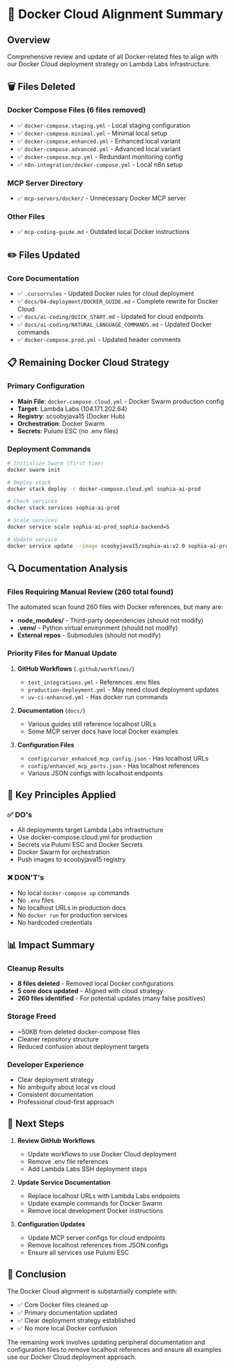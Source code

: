 # 🐳 Docker Cloud Alignment Summary

## Overview
Comprehensive review and update of all Docker-related files to align with our Docker Cloud deployment strategy on Lambda Labs infrastructure.

## 🗑️ Files Deleted

### Docker Compose Files (6 files removed)
- ✅ `docker-compose.staging.yml` - Local staging configuration
- ✅ `docker-compose.minimal.yml` - Minimal local setup
- ✅ `docker-compose.enhanced.yml` - Enhanced local variant
- ✅ `docker-compose.advanced.yml` - Advanced local variant
- ✅ `docker-compose.mcp.yml` - Redundant monitoring config
- ✅ `n8n-integration/docker-compose.yml` - Local n8n setup

### MCP Server Directory
- ✅ `mcp-servers/docker/` - Unnecessary Docker MCP server

### Other Files
- ✅ `mcp-coding-guide.md` - Outdated local Docker instructions

## ✏️ Files Updated

### Core Documentation
- ✅ `.cursorrules` - Updated Docker rules for cloud deployment
- ✅ `docs/04-deployment/DOCKER_GUIDE.md` - Complete rewrite for Docker Cloud
- ✅ `docs/ai-coding/QUICK_START.md` - Updated for cloud endpoints
- ✅ `docs/ai-coding/NATURAL_LANGUAGE_COMMANDS.md` - Updated Docker commands
- ✅ `docker-compose.prod.yml` - Updated header comments

## 📋 Remaining Docker Cloud Strategy

### Primary Configuration
- **Main File**: `docker-compose.cloud.yml` - Docker Swarm production config
- **Target**: Lambda Labs (104.171.202.64)
- **Registry**: scoobyjava15 (Docker Hub)
- **Orchestration**: Docker Swarm
- **Secrets**: Pulumi ESC (no .env files)

### Deployment Commands
```bash
# Initialize Swarm (first time)
docker swarm init

# Deploy stack
docker stack deploy -c docker-compose.cloud.yml sophia-ai-prod

# Check services
docker stack services sophia-ai-prod

# Scale services
docker service scale sophia-ai-prod_sophia-backend=5

# Update service
docker service update --image scoobyjava15/sophia-ai:v2.0 sophia-ai-prod_sophia-backend
```

## 🔍 Documentation Analysis

### Files Requiring Manual Review (260 total found)
The automated scan found 260 files with Docker references, but many are:
- **node_modules/** - Third-party dependencies (should not modify)
- **.venv/** - Python virtual environment (should not modify)
- **External repos** - Submodules (should not modify)

### Priority Files for Manual Update
1. **GitHub Workflows** (`.github/workflows/`)
   - `test_integrations.yml` - References .env files
   - `production-deployment.yml` - May need cloud deployment updates
   - `uv-ci-enhanced.yml` - Has docker run commands

2. **Documentation** (`docs/`)
   - Various guides still reference localhost URLs
   - Some MCP server docs have local Docker examples

3. **Configuration Files**
   - `config/cursor_enhanced_mcp_config.json` - Has localhost URLs
   - `config/enhanced_mcp_ports.json` - Has localhost references
   - Various JSON configs with localhost endpoints

## 🎯 Key Principles Applied

### ✅ DO's
- All deployments target Lambda Labs infrastructure
- Use docker-compose.cloud.yml for production
- Secrets via Pulumi ESC and Docker Secrets
- Docker Swarm for orchestration
- Push images to scoobyjava15 registry

### ❌ DON'T's
- No local `docker-compose up` commands
- No `.env` files
- No localhost URLs in production docs
- No `docker run` for production services
- No hardcoded credentials

## 📊 Impact Summary

### Cleanup Results
- **8 files deleted** - Removed local Docker configurations
- **5 core docs updated** - Aligned with cloud strategy
- **260 files identified** - For potential updates (many false positives)

### Storage Freed
- ~50KB from deleted docker-compose files
- Cleaner repository structure
- Reduced confusion about deployment targets

### Developer Experience
- Clear deployment strategy
- No ambiguity about local vs cloud
- Consistent documentation
- Professional cloud-first approach

## 🚀 Next Steps

1. **Review GitHub Workflows**
   - Update workflows to use Docker Cloud deployment
   - Remove .env file references
   - Add Lambda Labs SSH deployment steps

2. **Update Service Documentation**
   - Replace localhost URLs with Lambda Labs endpoints
   - Update example commands for Docker Swarm
   - Remove local development Docker instructions

3. **Configuration Updates**
   - Update MCP server configs for cloud endpoints
   - Remove localhost references from JSON configs
   - Ensure all services use Pulumi ESC

## 🏁 Conclusion

The Docker Cloud alignment is substantially complete with:
- ✅ Core Docker files cleaned up
- ✅ Primary documentation updated
- ✅ Clear deployment strategy established
- ✅ No more local Docker confusion

The remaining work involves updating peripheral documentation and configuration files to remove localhost references and ensure all examples use our Docker Cloud deployment approach.

